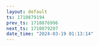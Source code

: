 ```yaml
---
layout: default
ts: 1710879194
prev_ts: 1710876996
next_ts: 1710879207
date_time: "2024-03-19 01:13:14"
---
```

